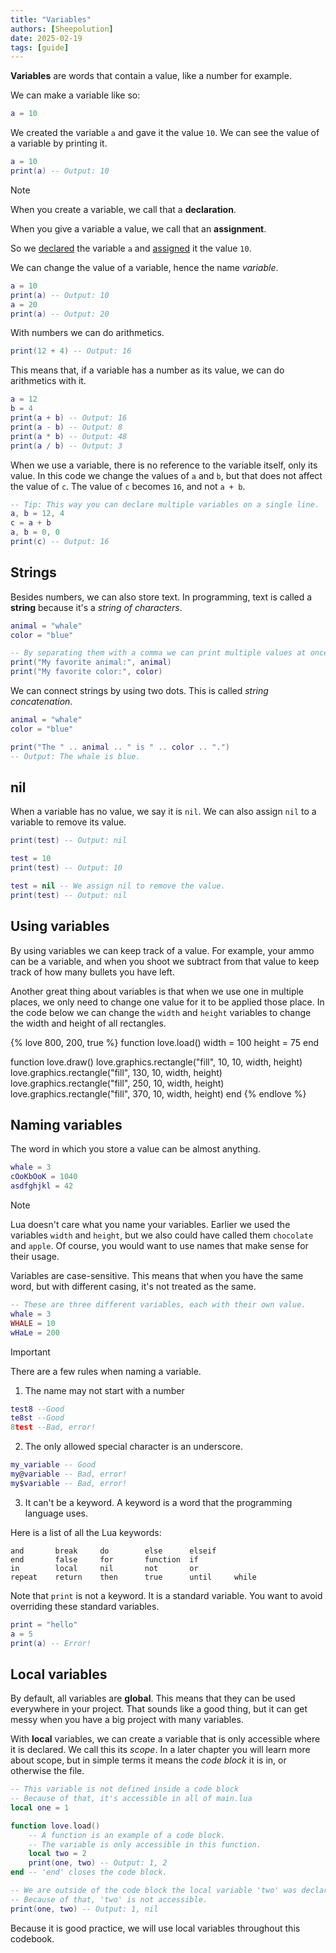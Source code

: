 ```yaml
---
title: "Variables"
authors: [Sheepolution]
date: 2025-02-19
tags: [guide]
---
```


**Variables** are words that contain a value, like a number for example.

We can make a variable like so:

```lua
a = 10
```

We created the variable `a` and gave it the value `10`. We can see the value of a variable by printing it.

```lua
a = 10
print(a) -- Output: 10
```
> [!NOTE]
> When you create a variable, we call that a **declaration**.
> 
> When you give a variable a value, we call that an **assignment**.
>
> So we <ins>declared</ins> the variable `a` and <ins>assigned</ins> it the value `10`.

We can change the value of a variable, hence the name *variable*.

```lua
a = 10
print(a) -- Output: 10
a = 20
print(a) -- Output: 20
```

With numbers we can do arithmetics.

```lua
print(12 + 4) -- Output: 16
```

This means that, if a variable has a number as its value, we can do arithmetics with it.

```lua
a = 12
b = 4
print(a + b) -- Output: 16
print(a - b) -- Output: 8
print(a * b) -- Output: 48
print(a / b) -- Output: 3
```

When we use a variable, there is no reference to the variable itself, only its value. In this code we change the values of `a` and `b`, but that does not affect the value of `c`. The value of `c` becomes `16`, and not `a + b`.

```lua
-- Tip: This way you can declare multiple variables on a single line.
a, b = 12, 4
c = a + b
a, b = 0, 0
print(c) -- Output: 16
```

## Strings

Besides numbers, we can also store text. In programming, text is called a **string** because it's a *string of characters*.

```lua
animal = "whale"
color = "blue"

-- By separating them with a comma we can print multiple values at once.
print("My favorite animal:", animal)
print("My favorite color:", color)
```

We can connect strings by using two dots. This is called *string concatenation*.

```lua
animal = "whale"
color = "blue"

print("The " .. animal .. " is " .. color .. ".")
-- Output: The whale is blue.
```

## nil

When a variable has no value, we say it is `nil`. We can also assign `nil` to a variable to remove its value.

```lua
print(test) -- Output: nil

test = 10
print(test) -- Output: 10

test = nil -- We assign nil to remove the value.
print(test) -- Output: nil
```

## Using variables

By using variables we can keep track of a value. For example, your ammo can be a variable, and when you shoot we subtract from that value to keep track of how many bullets you have left.

Another great thing about variables is that when we use one in multiple places, we only need to change one value for it to be applied those place. In the code below we can change the `width` and `height` variables to change the width and height of all rectangles.

{% love 800, 200, true %}
function love.load()
    width = 100
    height = 75
end

function love.draw()
    love.graphics.rectangle("fill", 10, 10, width, height)
    love.graphics.rectangle("fill", 130, 10, width, height)
    love.graphics.rectangle("fill", 250, 10, width, height)
    love.graphics.rectangle("fill", 370, 10, width, height)
end
{% endlove %}

## Naming variables

The word in which you store a value can be almost anything.

```lua
whale = 3
cOoKbOoK = 1040
asdfghjkl = 42
```

> [!NOTE]
> Lua doesn't care what you name your variables. Earlier we used the variables `width` and `height`, but we also could have called them `chocolate` and `apple`. Of course, you would want to use names that make sense for their usage.

Variables are case-sensitive. This means that when you have the same word, but with different casing, it's not treated as the same. 

```lua
-- These are three different variables, each with their own value.
whale = 3
WHALE = 10
wHaLe = 200
```

> [!IMPORTANT]
> There are a few rules when naming a variable.
> 1. The name may not start with a number
> ```lua
> test8 --Good
> te8st --Good
> 8test --Bad, error!
> ```
> 2. The only allowed special character is an underscore.
> ```lua
> my_variable -- Good
> my@variable -- Bad, error!
> my$variable -- Bad, error!
>```
> 3. It can't be a keyword. A keyword is a word that the programming language uses.
>
> Here is a list of all the Lua keywords:
> ```
> and       break     do        else      elseif
> end       false     for       function  if
> in        local     nil       not       or
> repeat    return    then      true      until     while
> ```
> Note that `print` is not a keyword. It is a standard variable. You want to avoid overriding these standard variables.
> ```lua
> print = "hello"
> a = 5
> print(a) -- Error!
> ```

## Local variables

By default, all variables are **global**. This means that they can be used everywhere in your project. That sounds like a good thing, but it can get messy when you have a big project with many variables.

With **local** variables, we can create a variable that is only accessible where it is declared. We call this its *scope*. In a later chapter you will learn more about scope, but in simple terms it means the *code block* it is in, or otherwise the file.

```lua
-- This variable is not defined inside a code block
-- Because of that, it's accessible in all of main.lua
local one = 1

function love.load()
    -- A function is an example of a code block.
    -- The variable is only accessible in this function.
    local two = 2
    print(one, two) -- Output: 1, 2
end -- 'end' closes the code block.

-- We are outside of the code block the local variable 'two' was declared in.
-- Because of that, 'two' is not accessible.
print(one, two) -- Output: 1, nil
```

Because it is good practice, we will use local variables throughout this codebook.